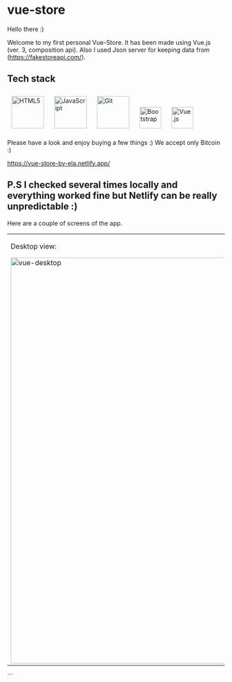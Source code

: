 # vue-store

Hello there :)

Welcome to my first personal Vue-Store. It has been made using Vue.js (ver. 3, composition api). Also I used Json server for keeping data from (https://fakestoreapi.com/).

## Tech stack

<a href="https://en.wikipedia.org/wiki/HTML5" target="_blank"><img style="margin: 10px" src="https://profilinator.rishav.dev/skills-assets/html5-original-wordmark.svg" alt="HTML5" height="75" /></a>
<a href="https://www.javascript.com/" target="_blank"><img style="margin: 10px" src="https://profilinator.rishav.dev/skills-assets/javascript-original.svg" alt="JavaScript" height="75" /></a> 
<a href="https://github.com/" target="_blank"><img style="margin: 10px" src="https://profilinator.rishav.dev/skills-assets/git-scm-icon.svg" alt="Git" height="75" /></a>
<a href="https://getbootstrap.com/docs/3.4/javascript/" target="_blank"><img style="margin: 10px" src="https://profilinator.rishav.dev/skills-assets/bootstrap-plain.svg" alt="Bootstrap" height="50" /></a>
<a href="https://vuejs.org/" target="_blank"><img style="margin: 10px" src="https://profilinator.rishav.dev/skills-assets/vuejs-original-wordmark.svg" alt="Vue.js" height="50" /></a>

Please have a look and enjoy buying a few things :) We accept only Bitcoin :)

https://vue-store-by-ela.netlify.app/

P.S I checked several times locally and everything worked fine but Netlify can be really unpredictable :)
-----------------------------------------------
Here are a couple of screens of the app.
<table>
 <tr><td valign="top" width="20%">

Desktop view:

<img width="941" alt="vue-desktop" src="https://user-images.githubusercontent.com/95523781/224495639-6fd3e40d-32eb-46da-9eef-040a3f91ef41.png">
  </td>

<td valign="top" width="20%">
   
Mobile view:

<img width="403" alt="vue-mobile" src="https://user-images.githubusercontent.com/95523781/224495645-9c1ce831-d88c-4e21-95b7-67cc7068ffb6.png">
   
</td>
  
<td valign="top" width="20%">
 
Searching options when typing letters:

<img width="726" alt="vue-search-desktop" src="https://user-images.githubusercontent.com/95523781/224495651-890b19f6-3e48-45c2-9b0a-af29d4bfe86c.png">
 
</td>

<td valign="top" width="20%">
 
Products page with sortting options:

<img width="924" alt="products-page" src="https://user-images.githubusercontent.com/95523781/224495658-addf0ef9-901e-443c-b9c4-12b7ca2c4fff.png">
 
</td>

<td valign="top" width="20%">
 
Email registration and validation:

<img width="216" alt="email-validation" src="https://user-images.githubusercontent.com/95523781/224495666-9e8c0277-cc8d-40ea-988d-df1e95bbd7b8.png">
 
</td>
 
</tr>

</table>  
```


